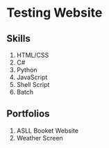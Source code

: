 # Testing Website

## Skills
1. HTML/CSS
2. C#
3. Python
4. JavaScript
5. Shell Script
6. Batch

## Portfolios
1. ASLL Booket Website
2. Weather Screen
